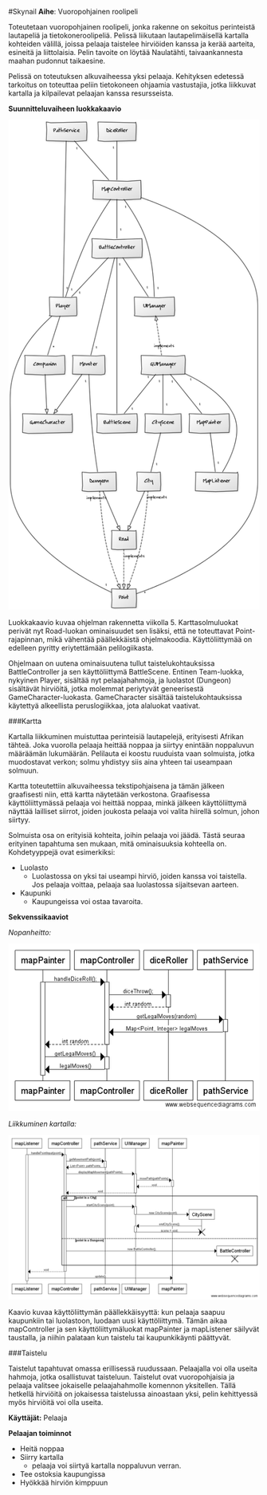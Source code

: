 #Skynail
**Aihe**: Vuoropohjainen roolipeli

Toteutetaan vuoropohjainen roolipeli, jonka rakenne on sekoitus perinteistä lautapeliä ja tietokoneroolipeliä. Pelissä liikutaan lautapelimäisellä kartalla kohteiden välillä, joissa pelaaja taistelee hirviöiden kanssa ja kerää aarteita, esineitä ja liittolaisia. Pelin tavoite on löytää Naulatähti, taivaankannesta maahan pudonnut taikaesine.

Pelissä on toteutuksen alkuvaiheessa yksi pelaaja. Kehityksen edetessä tarkoitus on toteuttaa peliin tietokoneen ohjaamia vastustajia, jotka liikkuvat kartalla ja kilpailevat pelaajan kanssa resursseista.

**Suunnitteluvaiheen luokkakaavio**

![Viikon 5 luokkakaavio](Luokkakaaviovko5.png)

Luokkakaavio kuvaa ohjelman rakennetta viikolla 5. Karttasolmuluokat perivät nyt Road-luokan ominaisuudet sen lisäksi, että ne toteuttavat Point-rajapinnan, mikä vähentää päällekkäistä ohjelmakoodia. Käyttöliittymää on edelleen pyritty eriytettämään pelilogiikasta. 

Ohjelmaan on uutena ominaisuutena tullut taistelukohtauksissa BattleController ja sen käyttöliittymä BattleScene. Entinen Team-luokka, nykyinen Player, sisältää nyt pelaajahahmoja, ja luolastot (Dungeon) sisältävät hirviöitä, jotka molemmat periytyvät geneerisestä GameCharacter-luokasta. GameCharacter sisältää taistelukohtauksissa käytettyä alkeellista peruslogiikkaa, jota alaluokat vaativat.

###Kartta

Kartalla liikkuminen muistuttaa perinteisiä lautapelejä, erityisesti Afrikan tähteä. Joka vuorolla pelaaja heittää noppaa ja siirtyy enintään noppaluvun määräämän lukumäärän. Pelilauta ei koostu ruuduista vaan solmuista, jotka muodostavat verkon; solmu yhdistyy siis aina yhteen tai useampaan solmuun. 

Kartta toteutettiin alkuvaiheessa tekstipohjaisena ja tämän jälkeen graafisesti niin, että kartta näytetään verkostona. Graafisessa käyttöliittymässä pelaaja voi heittää noppaa, minkä jälkeen käyttöliittymä näyttää lailliset siirrot, joiden joukosta pelaaja voi valita hiirellä solmun, johon siirtyy. 

Solmuista osa on erityisiä kohteita, joihin pelaaja voi jäädä. Tästä seuraa erityinen tapahtuma sen mukaan, mitä ominaisuuksia kohteella on. Kohdetyyppejä ovat esimerkiksi:

* Luolasto
	* Luolastossa on yksi tai useampi hirviö, joiden kanssa voi taistella. Jos pelaaja voittaa, pelaaja saa luolastossa sijaitsevan aarteen.
* Kaupunki
	* Kaupungeissa voi ostaa tavaroita.

**Sekvenssikaaviot**

*Nopanheitto:*

![Sekvenssikaavio 1](sekvenssikaavio1.png)

*Liikkuminen kartalla:*

![Sekvenssikaavio 2](sekvenssikaavio2.png)

Kaavio kuvaa käyttöliittymän päällekkäisyyttä: kun pelaaja saapuu kaupunkiin tai luolastoon, luodaan uusi käyttöliittymä. Tämän aikaa mapController ja sen käyttöliittymäluokat mapPainter ja mapListener säilyvät taustalla, ja niihin palataan kun taistelu tai kaupunkikäynti päättyvät.


###Taistelu

Taistelut tapahtuvat omassa erillisessä ruudussaan. Pelaajalla voi olla useita hahmoja, jotka osallistuvat taisteluun. Taistelut ovat vuoropohjaisia ja pelaaja valitsee jokaiselle pelaajahahmolle komennon yksitellen. Tällä hetkellä hirviöitä on jokaisessa taistelussa ainoastaan yksi, pelin kehittyessä myös hirviöitä voi olla useita.

**Käyttäjät:** Pelaaja

**Pelaajan toiminnot**

* Heitä noppaa
* Siirry kartalla
	* pelaaja voi siirtyä kartalla noppaluvun verran.
* Tee ostoksia kaupungissa
* Hyökkää hirviön kimppuun
